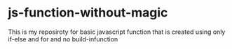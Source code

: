 # js-function-without-magic

This is my reposiroty for basic javascript function that is created using only if-else and for and no build-infunction
